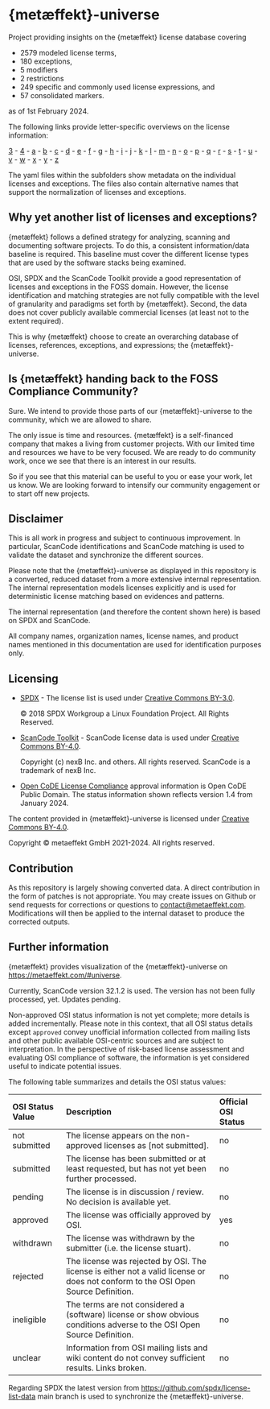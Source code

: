 # {metæffekt}-universe
Project providing insights on the {metæffekt} license database covering

* 2579 modeled license terms,
* 180 exceptions,
* 5 modifiers
* 2 restrictions
* 249 specific and commonly used license expressions, and
* 57 consolidated markers.

as of 1st February 2024.

The following links provide letter-specific overviews on the license information:

[3](src/main/resources/ae-universe/[3]/README.md) -
[4](src/main/resources/ae-universe/[4]/README.md) -
[a](src/main/resources/ae-universe/[a]/README.md) -
[b](src/main/resources/ae-universe/[b]/README.md) -
[c](src/main/resources/ae-universe/[c]/README.md) -
[d](src/main/resources/ae-universe/[d]/README.md) -
[e](src/main/resources/ae-universe/[e]/README.md) -
[f](src/main/resources/ae-universe/[f]/README.md) -
[g](src/main/resources/ae-universe/[g]/README.md) -
[h](src/main/resources/ae-universe/[h]/README.md) -
[i](src/main/resources/ae-universe/[i]/README.md) -
[j](src/main/resources/ae-universe/[j]/README.md) -
[k](src/main/resources/ae-universe/[k]/README.md) -
[l](src/main/resources/ae-universe/[l]/README.md) -
[m](src/main/resources/ae-universe/[m]/README.md) -
[n](src/main/resources/ae-universe/[n]/README.md) -
[o](src/main/resources/ae-universe/[o]/README.md) -
[p](src/main/resources/ae-universe/[p]/README.md) -
[q](src/main/resources/ae-universe/[q]/README.md) -
[r](src/main/resources/ae-universe/[r]/README.md) -
[s](src/main/resources/ae-universe/[s]/README.md) -
[t](src/main/resources/ae-universe/[t]/README.md) -
[u](src/main/resources/ae-universe/[u]/README.md) -
[v](src/main/resources/ae-universe/[v]/README.md) -
[w](src/main/resources/ae-universe/[w]/README.md) -
[x](src/main/resources/ae-universe/[x]/README.md) -
[y](src/main/resources/ae-universe/[y]/README.md) -
[z](src/main/resources/ae-universe/[z]/README.md)

The yaml files within the subfolders show metadata on the individual licenses and exceptions.
The files also contain alternative names that support the normalization of licenses and exceptions.

## Why yet another list of licenses and exceptions?
{metæffekt} follows a defined strategy for analyzing, scanning and documenting software projects. To do this, a 
consistent information/data baseline is required. This baseline must cover the different license types that are used
by the software stacks being examined.

OSI, SPDX and the ScanCode Toolkit provide a good representation of licenses and exceptions in the FOSS domain. 
However, the license identification and matching strategies are not fully compatible with
the level of granularity and paradigms set forth by {metæffekt}. Second, the data does not cover publicly
available commercial licenses (at least not to the extent required).

This is why {metæffekt} choose to create an overarching database of licenses, 
references, exceptions, and expressions; the {metæffekt}-universe.

## Is {metæffekt} handing back to the FOSS Compliance Community?
Sure. We intend to provide those parts of our {metæffekt}-universe to the community, which we are allowed to share.

The only issue is time and resources. {metæffekt} is a self-financed company that makes a
living from customer projects. With our limited time and resources we have to be very focused. 
We are ready to do community work, once we see that there is an interest in our results.

So if you see that this material can be useful to you or ease your work, let us know. We are looking forward to
intensify our community engagement or to start off new projects.

## Disclaimer

This is all work in progress and subject to continuous improvement. In particular, ScanCode identifications and
ScanCode matching is used to validate the dataset and synchronize the different sources.

Please note that the {metæffekt}-universe as displayed in this repository is a converted, reduced
dataset from a more extensive internal representation. The internal representation models licenses
explicitly and is used for deterministic license matching based on evidences and patterns.

The internal representation (and therefore the content shown here) is based on SPDX and ScanCode.

All company names, organization names, license names, and product names mentioned in this documentation
are used for identification purposes only.

## Licensing

- [SPDX](https://spdx.org/licenses/) - The license list is used under 
  [Creative Commons BY-3.0](http://spdx.org/licenses/CC-BY-3.0).
  
  © 2018 SPDX Workgroup a Linux Foundation Project. All Rights Reserved.

- [ScanCode Toolkit](https://github.com/nexB/scancode-toolkit) - ScanCode license data is used under 
  [Creative Commons BY-4.0](https://github.com/nexB/scancode-toolkit/blob/develop/cc-by-4.0.LICENSE).

  Copyright (c) nexB Inc. and others. All rights reserved.
  ScanCode is a trademark of nexB Inc.

- [Open CoDE License Compliance](https://wikijs.opencode.de/de/Hilfestellungen_und_Richtlinien/Lizenzcompliance) 
  approval information is Open CoDE Public Domain. The status information shown reflects version 1.4 from
  January 2024.

The content provided in {metæffekt}-universe is licensed under [Creative Commons BY-4.0](LICENSE).

Copyright © metaeffekt GmbH 2021-2024. All rights reserved.

## Contribution
As this repository is largely showing converted data. A direct contribution in the form of patches is
not appropriate. You may create issues on Github or send requests for corrections or questions 
to [contact@metaeffekt.com](mailto:contact@metaeffekt.com). Modifications will then be applied to the 
internal dataset to produce the corrected outputs.

## Further information
{metæffekt} provides visualization of the {metæffekt}-universe on https://metaeffekt.com/#universe.

Currently, ScanCode version 32.1.2 is used. The version has not been fully processed, yet. Updates pending.

Non-approved OSI status information is not yet complete; more details is added incrementally.
Please note in this context, that all OSI status details except `approved` convey unofficial information collected
from mailing lists and other public available OSI-centric sources and are subject to interpretation. In the perspective
of risk-based license assessment and evaluating OSI compliance of software, the information is yet considered useful to
indicate potential issues. 

The following table summarizes and details the OSI status values:

| OSI Status Value | Description                                                                                                                       | Official OSI Status |
|:-----------------|:----------------------------------------------------------------------------------------------------------------------------------|:--------------------|
| not submitted    | The license appears on the non-approved licenses as [not submitted].                                                              | no                  |
| submitted        | The license has been submitted or at least requested, but has not yet been further processed.                                     | no                  |
| pending          | The license is in discussion / review. No decision is available yet.                                                              | no                  |
| approved         | The license was officially approved by OSI.                                                                                       | yes                 |
| withdrawn        | The license was withdrawn by the submitter (i.e. the license stuart).                                                             | no                  |
| rejected         | The license was rejected by OSI. The license is either not a valid license or does not conform to the OSI Open Source Definition. | no                  |
| ineligible       | The terms are not considered a (software) license or show obvious conditions adverse to the OSI Open Source Definition.           | no                  |
| unclear          | Information from OSI mailing lists and wiki content do not convey sufficient results. Links broken.                               | no                  |

Regarding SPDX the latest version from https://github.com/spdx/license-list-data
main branch is used to synchronize the {metæffekt}-universe.
